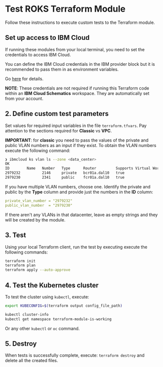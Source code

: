 # Test ROKS Terraform Module

Follow these instructions to execute custom tests to the Terraform module.

## Set up access to IBM Cloud

If running these modules from your local terminal, you need to set the credentials to access IBM Cloud.

You can define the IBM Cloud credentials in the IBM provider block but it is recommended to pass them in as environment variables.

Go [here](../../CREDENTIALS.md) for details.

**NOTE**: These credentials are not required if running this Terraform code within an **IBM Cloud Schematics** workspace. They are automatically set from your account.

## 2. Define custom test parameters

Set values for required input variables in the file `terraform.tfvars`. Pay attention to the sections required for **Classic** vs **VPC**.

**IMPORTANT**: for **classic** you need to pass the values of the private and public VLAN numbers as an input if they exist. To obtain the VLAN numbers execute the following command:

```bash
❯ ibmcloud ks vlan ls --zone <data_center>
OK
ID        Name   Number   Type      Router         Supports Virtual Workers
2979232          2146     private   bcr01a.dal10   true
2979230          2341     public    fcr01a.dal10   true
```

If you have multiple VLAN numbers, choose one. Identify the private and public by the **Type** column and provide just the numbers in the **ID** column:

```yaml
private_vlan_number = "2979232"
public_vlan_number  = "2979230"
```

If there aren't any VLANs in that datacenter, leave as empty strings and they will be created by the module.

## 3. Test

Using your local Terraform client, run the test by executing execute the following commands:

```bash
terraform init
terraform plan
terraform apply --auto-approve
```

## 4. Test the Kubernetes cluster

To test the cluster using `kubectl`, execute:

```bash
export KUBECONFIG=$(terraform output config_file_path)

kubectl cluster-info
kubectl get namespace terraform-module-is-working
```

Or any other `kubectl` or `oc` command.

## 5. Destroy

When tests is successfully complete, execute: `terraform destroy` and delete all the created files.
